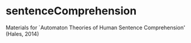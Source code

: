 # sentenceComprehension
Materials for `Automaton Theories of Human Sentence Comprehension' (Hales, 2014)
